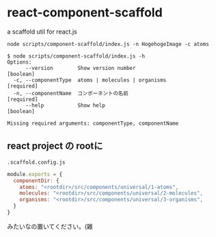 # react-component-scaffold

a scaffold util for react.js

`node scripts/component-scaffold/index.js -n HogehogeImage -c atoms`

```
$ node scripts/component-scaffold/index.js -h
Options:
      --version        Show version number                             [boolean]
  -c, --componentType  atoms | molecules | organisms                  [required]
  -n, --componentName  コンポーネントの名前                           [required]
      --help           Show help                                       [boolean]

Missing required arguments: componentType, componentName
```


## react project の rootに

`.scaffold.config.js`
```js
module.exports = {
  componentDir: {
    atoms: "<rootdir>/src/components/universal/1-atoms",
    molecules: "<rootdir>/src/components/universal/2-molecules",
    organisms: "<rootdir>/src/components/universal/3-organisms",
  }
}
```

みたいなの置いてください。(雑
